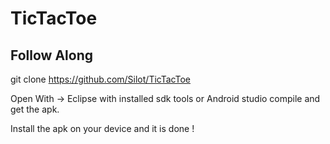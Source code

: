 # TicTacToe
 Follow Along
 ------------
 git clone https://github.com/Silot/TicTacToe
 
 Open With ->  Eclipse with installed sdk tools or Android studio 
 compile and get the apk.
 
 Install the apk on your device and it is done ! 
